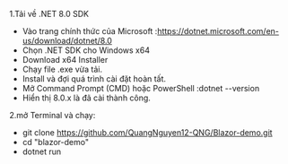 1.Tải về .NET 8.0 SDK
- Vào trang chính thức của Microsoft :https://dotnet.microsoft.com/en-us/download/dotnet/8.0
- Chọn .NET SDK cho Windows x64
- Download x64 Installer
- Chạy file .exe vừa tải.
- Install và đợi quá trình cài đặt hoàn tất.
- Mở Command Prompt (CMD) hoặc PowerShell :dotnet --version
- Hiển thị 8.0.x là đã cài thành công.

2.mở Terminal và chạy:
- git clone https://github.com/QuangNguyen12-QNG/Blazor-demo.git
- cd "blazor-demo"
- dotnet run 
